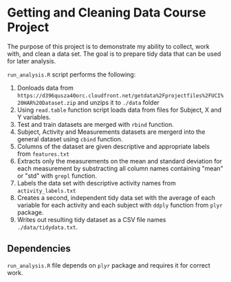 # Getting and Cleaning Data Course Project

The purpose of this project is to demonstrate my ability to collect, work with, and clean a data set. The goal is to prepare tidy data that can be used for later analysis.

`run_analysis.R` script performs the following: 

1. Donloads data from `https://d396qusza40orc.cloudfront.net/getdata%2Fprojectfiles%2FUCI%20HAR%20Dataset.zip` and unzips it to `./data` folder
2. Using `read.table` function script loads data from files for Subject, X and Y variables.
3. Test and train datasets are merged with `rbind` function.
4. Subject, Activity and Measurements datasets are mergerd into the general dataset using `cbind` function.
5. Columns of the dataset are given descriptive and appropriate labels from `features.txt`
6. Extracts only the measurements on the mean and standard deviation for each measurement by substracting all column names containing "mean" or "std" with `grepl` function.
7. Labels the data set with descriptive activity names from `activity_labels.txt`
8. Creates a second, independent tidy data set with the average of each variable for each activity and each subject with `ddply` function from `plyr` package.
9. Writes out resulting tidy dataset as a CSV file names `./data/tidydata.txt`.

## Dependencies

```run_analysis.R``` file depends on ```plyr``` package and requires it for correct work.  
